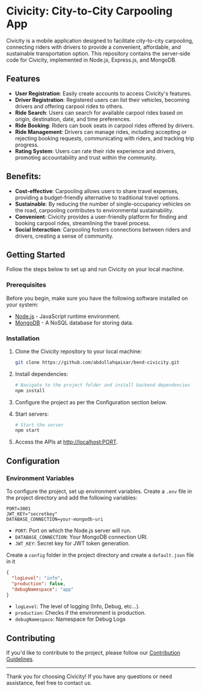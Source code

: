 # Civicity: City-to-City Carpooling App

Civicity is a mobile application designed to facilitate city-to-city carpooling, connecting riders with drivers to provide a convenient, affordable, and sustainable transportation option. This repository contains the server-side code for Civicity, implemented in Node.js, Express.js, and MongoDB.

## Features

- **User Registration**: Easily create accounts to access Civicity's features.
- **Driver Registration**: Registered users can list their vehicles, becoming drivers and offering carpool rides to others.
- **Ride Search**: Users can search for available carpool rides based on origin, destination, date, and time preferences.
- **Ride Booking**: Riders can book seats in carpool rides offered by drivers.
- **Ride Management**: Drivers can manage rides, including accepting or rejecting booking requests, communicating with riders, and tracking trip progress.
- **Rating System**: Users can rate their ride experience and drivers, promoting accountability and trust within the community.

## Benefits:

- **Cost-effective**: Carpooling allows users to share travel expenses, providing a budget-friendly alternative to traditional travel options.
- **Sustainable**: By reducing the number of single-occupancy vehicles on the road, carpooling contributes to environmental sustainability.
- **Convenient**: Civicity provides a user-friendly platform for finding and booking carpool rides, streamlining the travel process.
- **Social Interaction**: Carpooling fosters connections between riders and drivers, creating a sense of community.

## Getting Started

Follow the steps below to set up and run Civicity on your local machine.

### Prerequisites

Before you begin, make sure you have the following software installed on your system:

- [Node.js](https://nodejs.org/) - JavaScript runtime environment.
- [MongoDB](https://www.mongodb.com/) - A NoSQL database for storing data.

### Installation

1. Clone the Civicity repository to your local machine:

   ```bash
   git clone https://github.com/abdullahqaisar/bend-civicity.git
   ```

2. Install dependencies:

   ```bash
   # Navigate to the project folder and install backend dependencies
   npm install
   ```

3. Configure the project as per the Configuration section below.

4. Start servers:

   ```bash
   # Start the server
   npm start
   ```

5. Access the APIs at [http://localhost:PORT](http://localhost:PORT).

## Configuration

### Environment Variables

To configure the project, set up environment variables. Create a `.env` file in the project directory and add the following variables:

```env
PORT=3001
JWT_KEY="secretkey"
DATABASE_CONNECTION=your-mongodb-uri
```

- `PORT`: Port on which the Node.js server will run.
- `DATABASE_CONNECTION`: Your MongoDB connection URI.
- `JWT_KEY`: Secret key for JWT token generation.

Create a `config` folder in the project directory and create a `default.json` file in it

```default.json
{
  "logLevel": "info",
  "production": false,
  "debugNamespace": "app"
}
```

- `logLevel`: The level of logging (Info, Debug, etc...).
- `production`: Checks if the environment is production.
- `debugNamespace`: Namespace for Debug Logs

## Contributing

If you'd like to contribute to the project, please follow our [Contribution Guidelines](CONTRIBUTING.md).

---

Thank you for choosing Civicity! If you have any questions or need assistance, feel free to contact us.
